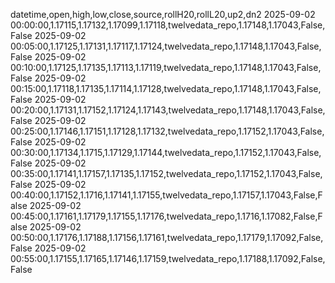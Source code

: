 datetime,open,high,low,close,source,rollH20,rollL20,up2,dn2
2025-09-02 00:00:00,1.17115,1.17132,1.17099,1.17118,twelvedata_repo,1.17148,1.17043,False,False
2025-09-02 00:05:00,1.17125,1.17131,1.17117,1.17124,twelvedata_repo,1.17148,1.17043,False,False
2025-09-02 00:10:00,1.17125,1.17135,1.17113,1.17119,twelvedata_repo,1.17148,1.17043,False,False
2025-09-02 00:15:00,1.17118,1.17135,1.17114,1.17128,twelvedata_repo,1.17148,1.17043,False,False
2025-09-02 00:20:00,1.17131,1.17152,1.17124,1.17143,twelvedata_repo,1.17148,1.17043,False,False
2025-09-02 00:25:00,1.17146,1.17151,1.17128,1.17132,twelvedata_repo,1.17152,1.17043,False,False
2025-09-02 00:30:00,1.17134,1.1715,1.17129,1.17144,twelvedata_repo,1.17152,1.17043,False,False
2025-09-02 00:35:00,1.17141,1.17157,1.17135,1.17152,twelvedata_repo,1.17152,1.17043,False,False
2025-09-02 00:40:00,1.17152,1.1716,1.17141,1.17155,twelvedata_repo,1.17157,1.17043,False,False
2025-09-02 00:45:00,1.17161,1.17179,1.17155,1.17176,twelvedata_repo,1.1716,1.17082,False,False
2025-09-02 00:50:00,1.17176,1.17188,1.17156,1.17161,twelvedata_repo,1.17179,1.17092,False,False
2025-09-02 00:55:00,1.17155,1.17165,1.17146,1.17159,twelvedata_repo,1.17188,1.17092,False,False
